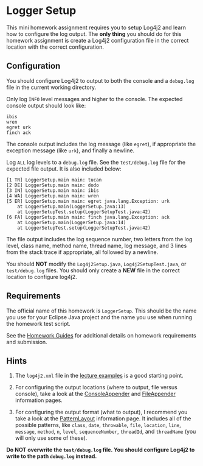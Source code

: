 Logger Setup
=================================================

This mini homework assignment requires you to setup Log4j2 and learn how to configure the log output. The **only thing** you should do for this homework assignment is create a Log4j2 configuration file in the correct location with the correct configuration.

Configuration
-------------------------------------------------

You should configure Log4j2 to output to both the console and a `debug.log` file in the current working directory. 

Only log `INFO` level messages and higher to the console. The expected console output should look like:

```
ibis
wren
egret urk
finch ack
``` 

The console output includes the log message (like `egret`), if appropriate the exception message (like `urk`), and finally a newline.

Log `ALL` log levels to a `debug.log` file. See the `test/debug.log` file for the expected file output. It is also included below:

```
[1 TR] LoggerSetup.main main: tucan 
[2 DE] LoggerSetup.main main: dodo 
[3 IN] LoggerSetup.main main: ibis 
[4 WA] LoggerSetup.main main: wren 
[5 ER] LoggerSetup.main main: egret java.lang.Exception: urk
    at LoggerSetup.main(LoggerSetup.java:13)
    at LoggerSetupTest.setup(LoggerSetupTest.java:42)
[6 FA] LoggerSetup.main main: finch java.lang.Exception: ack
    at LoggerSetup.main(LoggerSetup.java:14)
    at LoggerSetupTest.setup(LoggerSetupTest.java:42)
```

The file output includes the log sequence number, two letters from the log level, class name, method name, thread name, log message, and 3 lines from the stack trace if appropriate, all followed by a newline. 

You should **NOT** modify the `Log4j2Setup.java`, `Log4j2SetupTest.java`, or `test/debug.log` files. You should only create a **NEW** file in the correct location to configure log4j2.

## Requirements

The official name of this homework is `LoggerSetup`. This should be the name you use for your Eclipse Java project and the name you use when running the homework test script.

See the [Homework Guides](https://usf-cs212-fall2018.github.io/guides/homework.html) for additional details on homework requirements and submission.

Hints
-------------------------------------------------

1. The `log4j2.xml` file in the [lecture examples](https://github.com/usf-cs212-fall2018/lectures/blob/master/Debugging/src/log4j2.xml) is a good starting point.

1. For configuring the output locations (where to output, file versus console), take a look at the [ConsoleAppender](https://logging.apache.org/log4j/2.x/manual/appenders.html#ConsoleAppender) and [FileAppender](https://logging.apache.org/log4j/2.x/manual/appenders.html#FileAppender) information pages. 

1. For configuring the output format (what to output), I recommend you take a look at the [PatternLayout](https://logging.apache.org/log4j/2.x/manual/layouts.html#PatternLayout) information page. It includes all of the possible patterns, like `class`, `date`, `throwable`, `file`, `location`, `line`, `message`, `method`, `n`, `level`, `sequenceNumber`, `threadId`, and `threadName` (you will only use some of these). 

**Do NOT overwrite the `test/debug.log` file. You should configure Log4j2 to write to the path `debug.log` instead.** 
